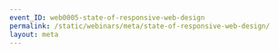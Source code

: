```yaml
---
event_ID: web0005-state-of-responsive-web-design
permalink: /static/webinars/meta/state-of-responsive-web-design/
layout: meta
---
```

